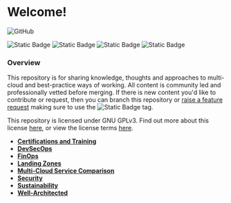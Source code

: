 # Welcome!

![GitHub](https://img.shields.io/github/license/ascoarchitect/multi-cloud-architecture?color=purple)

![Static Badge](https://img.shields.io/badge/Cloud%20Provider-AWS-orange) ![Static Badge](https://img.shields.io/badge/Cloud%20Provider-Azure-lightblue) ![Static Badge](https://img.shields.io/badge/Cloud%20Provider-Google%20Cloud-blue) ![Static Badge](https://img.shields.io/badge/Cloud%20Provider-Agnostic-darkgreen)

### Overview

This repository is for sharing knowledge, thoughts and approaches to multi-cloud and best-practice ways of working. All content is community led and professionally vetted before merging. If there is new content you'd like to contribute or request, then you can branch this repository or [raise a feature request](./issues) making sure to use the ![Static Badge](https://img.shields.io/badge/feature-orange) tag.

This repository is licensed under GNU GPLv3. Find out more about this license [here](https://choosealicense.com/licenses/gpl-3.0/), or view the license terms [here](./LICENSE).

 -  **[Certifications and Training](./certifications-and-training/README.md)**
 -  **[DevSecOps](./devsecops/README.md)**
 -  **[FinOps](./finops/README.md)**
 -  **[Landing Zones](./landing-zones/README.md)**
 -  **[Multi-Cloud Service Comparison](./multi-cloud-service-comparison/README.md)**
 -  **[Security](./security/README.md)**
 -  **[Sustainability](./sustainability/README.md)**
 -  **[Well-Architected](./well-architected/README.md)**
